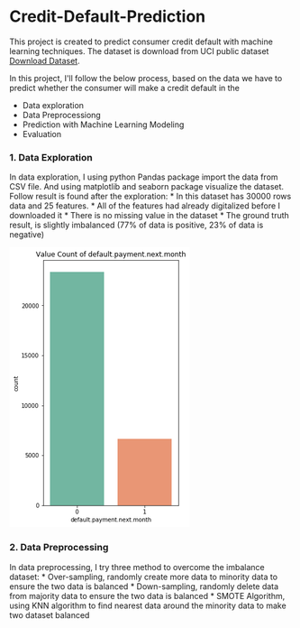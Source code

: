 # Credit-Default-Prediction

This project is created to predict consumer credit default with machine learning techniques. The dataset is download from UCI public dataset [Download Dataset](https://archive.ics.uci.edu/ml/machine-learning-databases/00350/).

In this project, I'll follow the below process, based on the data we have to predict whether the consumer will make a credit default in the 

* Data exploration
* Data Preprocessiong
* Prediction with Machine Learning Modeling
* Evaluation

### 1. Data Exploration
In data exploration, I using python Pandas package import the data from CSV file. And using matplotlib and seaborn package visualize the dataset. Follow result is found after the exploration:
      * In this dataset has 30000 rows data and 25 features.
      * All of the features had already digitalized before I downloaded it
      * There is no missing value in the dataset
      * The ground truth result, is slightly imbalanced (77% of data is positive, 23% of data is negative)

![](/images/data_exp_2.png)

### 2. Data Preprocessing
In data preprocessing, I try three method to overcome the imbalance dataset:
      * Over-sampling, randomly create more data to minority data to ensure the two data is balanced
      * Down-sampling, randomly delete data from majority data to ensure the two data is balanced
      * SMOTE Algorithm, using KNN algorithm to find nearest data around the minority data to make two dataset balanced
      
      

